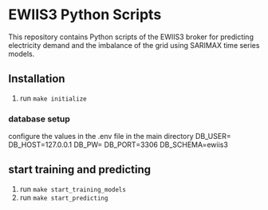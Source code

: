 # EWIIS3 Python Scripts
This repository contains Python scripts of the EWIIS3 broker for predicting electricity demand and the imbalance of the grid using SARIMAX time series models.

## Installation
1. run `make initialize`

### database setup
configure the values in the .env file in the main directory
DB_USER=<user>
DB_HOST=127.0.0.1
DB_PW=<password>
DB_PORT=3306
DB_SCHEMA=ewiis3

## start training and predicting
1. run `make start_training_models`
2. run `make start_predicting`
